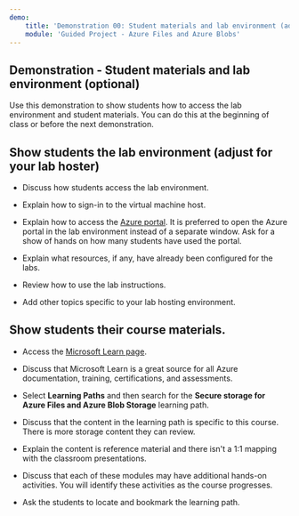 ```yaml
---
demo:
    title: 'Demonstration 00: Student materials and lab environment (adjust)'
    module: 'Guided Project - Azure Files and Azure Blobs'
---
```

## Demonstration - Student materials and lab environment (optional)

Use this demonstration to show students how to access the lab environment and student materials. You can do this at the beginning of class or before the next demonstration. 

## Show students the lab environment (adjust for your lab hoster)

- Discuss how students access the lab environment. 

- Explain how to sign-in to the virtual machine host.

- Explain how to access the [Azure portal](https://portal.azure.com). It is preferred to open the Azure portal in the lab environment instead of a separate window. Ask for a show of hands on how many students have used the portal. 

- Explain what resources, if any, have already been configured for the labs.

- Review how to use the lab instructions. 

- Add other topics specific to your lab hosting environment. 

## Show students their course materials.

- Access the [Microsoft Learn page](https://learn.microsoft.com).

- Discuss that Microsoft Learn is a great source for all Azure documentation, training, certifications, and assessments. 

- Select **Learning Paths** and then search for the **Secure storage for Azure Files and Azure Blob Storage** learning path.

- Discuss that the content in the learning path is specific to this course. There is more storage content they can review.

- Explain the content is reference material and there isn't a 1:1 mapping with the classroom presentations.

- Discuss that each of these modules may have additional hands-on activities. You will identify these activities as the course progresses. 

- Ask the students to locate and bookmark the learning path.

 
